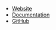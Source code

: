 -   [Website](https://docs.nosadnile.net/)
-   [Documentation](https://opendocs-editor.github.io/)
-   [GitHub](https://github.com/opendocs-editor)
